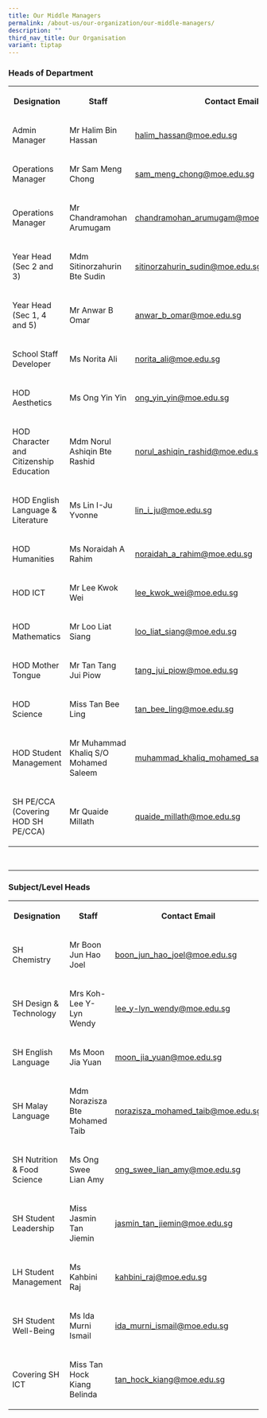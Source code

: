 ```yaml
---
title: Our Middle Managers
permalink: /about-us/our-organization/our-middle-managers/
description: ""
third_nav_title: Our Organisation
variant: tiptap
---
```

<h3>Heads of Department <br></h3><table><tbody><tr><th rowspan="1" colspan="1"><p>Designation</p></th><th rowspan="1" colspan="1"><p>Staff</p></th><th rowspan="1" colspan="1"><p>Contact Email</p></th></tr><tr><td rowspan="1" colspan="1"><p>Admin Manager</p></td><td rowspan="1" colspan="1"><p>Mr Halim Bin Hassan</p></td><td rowspan="1" colspan="1"><p><a href="mailto:halim_hassan@moe.edu.sg" rel="noopener noreferrer nofollow" target="_blank">halim_hassan@moe.edu.sg</a></p></td></tr><tr><td rowspan="1" colspan="1"><p>Operations Manager</p></td><td rowspan="1" colspan="1"><p>Mr Sam Meng Chong</p></td><td rowspan="1" colspan="1"><p><a href="mailto:sam_meng_chong@moe.edu.sg" rel="noopener noreferrer nofollow" target="_blank">sam_meng_chong@moe.edu.sg</a></p></td></tr><tr><td rowspan="1" colspan="1"><p>Operations Manager</p></td><td rowspan="1" colspan="1"><p>Mr Chandramohan Arumugam</p></td><td rowspan="1" colspan="1"><p><a href="mailto:chandramohan_arumugam@moe.edu.sg" rel="noopener noreferrer nofollow" target="_blank">chandramohan_arumugam@moe.edu.sg</a></p></td></tr><tr><td rowspan="1" colspan="1"><p>Year Head (Sec 2 and 3)</p></td><td rowspan="1" colspan="1"><p>Mdm Sitinorzahurin Bte Sudin</p></td><td rowspan="1" colspan="1"><p><a href="mailto:sitinorzahurin_sudin@moe.edu.sg" rel="noopener noreferrer nofollow" target="_blank">sitinorzahurin_sudin@moe.edu.sg</a></p></td></tr><tr><td rowspan="1" colspan="1"><p>Year Head (Sec 1, 4 and 5)</p></td><td rowspan="1" colspan="1"><p>Mr Anwar B Omar</p></td><td rowspan="1" colspan="1"><p><a href="mailto:anwar_b_omar@moe.edu.sg" rel="noopener noreferrer nofollow" target="_blank">anwar_b_omar@moe.edu.sg</a></p></td></tr><tr><td rowspan="1" colspan="1"><p>School Staff Developer</p></td><td rowspan="1" colspan="1"><p>Ms Norita Ali</p></td><td rowspan="1" colspan="1"><p><a href="mailto:norita_ali@moe.edu.sg" rel="noopener noreferrer nofollow" target="_blank">norita_ali@moe.edu.sg</a></p></td></tr><tr><td rowspan="1" colspan="1"><p>HOD Aesthetics</p></td><td rowspan="1" colspan="1"><p>Ms Ong Yin Yin</p></td><td rowspan="1" colspan="1"><p><a href="mailto:ong_yin_yin@moe.edu.sg" rel="noopener noreferrer nofollow" target="_blank">ong_yin_yin@moe.edu.sg</a></p></td></tr><tr><td rowspan="1" colspan="1"><p>HOD Character and Citizenship Education</p></td><td rowspan="1" colspan="1"><p>Mdm Norul Ashiqin Bte Rashid</p></td><td rowspan="1" colspan="1"><p><a href="mailto:norul_ashiqin_rashid@moe.edu.sg" rel="noopener noreferrer nofollow" target="_blank">norul_ashiqin_rashid@moe.edu.sg</a></p></td></tr><tr><td rowspan="1" colspan="1"><p>HOD English Language &amp; Literature</p></td><td rowspan="1" colspan="1"><p>Ms Lin I-Ju Yvonne</p></td><td rowspan="1" colspan="1"><p><a href="mailto:lin_i_ju@moe.edu.sg" rel="noopener noreferrer nofollow" target="_blank">lin_i_ju@moe.edu.sg</a></p></td></tr><tr><td rowspan="1" colspan="1"><p>HOD Humanities</p></td><td rowspan="1" colspan="1"><p>Ms Noraidah A Rahim</p></td><td rowspan="1" colspan="1"><p><a href="mailto:noraidah_a_rahim@moe.edu.sg" rel="noopener noreferrer nofollow" target="_blank">noraidah_a_rahim@moe.edu.sg</a></p></td></tr><tr><td rowspan="1" colspan="1"><p>HOD ICT</p></td><td rowspan="1" colspan="1"><p>Mr Lee Kwok Wei</p></td><td rowspan="1" colspan="1"><p><a href="mailto:lee_kwok_wei@moe.edu.sg" rel="noopener noreferrer nofollow" target="_blank">lee_kwok_wei@moe.edu.sg</a></p></td></tr><tr><td rowspan="1" colspan="1"><p>HOD Mathematics</p></td><td rowspan="1" colspan="1"><p>Mr Loo Liat Siang</p></td><td rowspan="1" colspan="1"><p><a href="mailto:loo_liat_siang@moe.edu.sg" rel="noopener noreferrer nofollow" target="_blank">loo_liat_siang@moe.edu.sg</a></p></td></tr><tr><td rowspan="1" colspan="1"><p>HOD Mother Tongue</p></td><td rowspan="1" colspan="1"><p>Mr Tan Tang Jui Piow</p></td><td rowspan="1" colspan="1"><p><a href="mailto:tang_jui_piow@moe.edu.sg" rel="noopener noreferrer nofollow" target="_blank">tang_jui_piow@moe.edu.sg</a></p></td></tr><tr><td rowspan="1" colspan="1"><p>HOD Science</p></td><td rowspan="1" colspan="1"><p>Miss Tan Bee Ling</p></td><td rowspan="1" colspan="1"><p><a href="mailto:tan_bee_ling@moe.edu.sg" rel="noopener noreferrer nofollow" target="_blank">tan_bee_ling@moe.edu.sg</a></p></td></tr><tr><td rowspan="1" colspan="1"><p>HOD Student Management</p></td><td rowspan="1" colspan="1"><p>Mr Muhammad Khaliq S/O Mohamed Saleem</p></td><td rowspan="1" colspan="1"><p><a href="mailto:muhammad_khaliq_mohamed_saleem@moe.edu.sg" rel="noopener noreferrer nofollow" target="_blank">muhammad_khaliq_mohamed_saleem@moe.edu.sg</a></p></td></tr><tr><td rowspan="1" colspan="1"><p>SH PE/CCA (Covering HOD SH PE/CCA)</p></td><td rowspan="1" colspan="1"><p>Mr Quaide Millath</p></td><td rowspan="1" colspan="1"><p><a href="mailto:quaide_millath@moe.edu.sg" rel="noopener noreferrer nofollow" target="_blank">quaide_millath@moe.edu.sg</a></p></td></tr></tbody></table><p><br></p><hr><h3>Subject/Level Heads <br></h3><table><tbody><tr><th rowspan="1" colspan="1"><p>Designation</p></th><th rowspan="1" colspan="1"><p>Staff</p></th><th rowspan="1" colspan="1"><p>Contact Email</p></th></tr><tr><td rowspan="1" colspan="1"><p>SH Chemistry</p></td><td rowspan="1" colspan="1"><p>Mr Boon Jun Hao Joel</p></td><td rowspan="1" colspan="1"><p><a href="mailto:boon_jun_hao_joel@moe.edu.sg" rel="noopener noreferrer nofollow" target="_blank">boon_jun_hao_joel@moe.edu.sg</a></p></td></tr><tr><td rowspan="1" colspan="1"><p>SH Design &amp; Technology</p></td><td rowspan="1" colspan="1"><p>Mrs Koh-Lee Y-Lyn Wendy</p></td><td rowspan="1" colspan="1"><p><a href="mailto:lee_y-lyn_wendy@moe.edu.sg" rel="noopener noreferrer nofollow" target="_blank">lee_y-lyn_wendy@moe.edu.sg</a></p></td></tr><tr><td rowspan="1" colspan="1"><p>SH English Language</p></td><td rowspan="1" colspan="1"><p>Ms Moon Jia Yuan</p></td><td rowspan="1" colspan="1"><p><a href="mailto:moon_jia_yuan@moe.edu.sg" rel="noopener noreferrer nofollow" target="_blank">moon_jia_yuan@moe.edu.sg</a></p></td></tr><tr><td rowspan="1" colspan="1"><p>SH Malay Language</p></td><td rowspan="1" colspan="1"><p>Mdm Norazisza Bte Mohamed Taib</p></td><td rowspan="1" colspan="1"><p><a href="mailto:norazisza_mohamed_taib@moe.edu.sg" rel="noopener noreferrer nofollow" target="_blank">norazisza_mohamed_taib@moe.edu.sg</a></p></td></tr><tr><td rowspan="1" colspan="1"><p>SH Nutrition &amp; Food Science</p></td><td rowspan="1" colspan="1"><p>Ms Ong Swee Lian Amy</p></td><td rowspan="1" colspan="1"><p><a href="mailto:ong_swee_lian_amy@moe.edu.sg" rel="noopener noreferrer nofollow" target="_blank">ong_swee_lian_amy@moe.edu.sg</a></p></td></tr><tr><td rowspan="1" colspan="1"><p>SH Student Leadership</p></td><td rowspan="1" colspan="1"><p>Miss Jasmin Tan Jiemin</p></td><td rowspan="1" colspan="1"><p><a href="mailto:jasmin_tan_jiemin@moe.edu.sg" rel="noopener noreferrer nofollow" target="_blank">jasmin_tan_jiemin@moe.edu.sg</a></p></td></tr><tr><td rowspan="1" colspan="1"><p>LH Student Management</p></td><td rowspan="1" colspan="1"><p>Ms Kahbini Raj</p></td><td rowspan="1" colspan="1"><p><a href="mailto:kahbini_raj@moe.edu.sg" rel="noopener noreferrer nofollow" target="_blank">kahbini_raj@moe.edu.sg</a></p></td></tr><tr><td rowspan="1" colspan="1"><p>SH Student Well-Being</p></td><td rowspan="1" colspan="1"><p>Ms Ida Murni Ismail</p></td><td rowspan="1" colspan="1"><p><a href="mailto:ida_murni_ismail@moe.edu.sg" rel="noopener noreferrer nofollow" target="_blank">ida_murni_ismail@moe.edu.sg</a></p></td></tr><tr><td rowspan="1" colspan="1"><p>Covering SH ICT</p></td><td rowspan="1" colspan="1"><p>Miss Tan Hock Kiang Belinda</p></td><td rowspan="1" colspan="1"><p><a href="mailto:tan_hock_kiang@moe.edu.sg" rel="noopener noreferrer nofollow" target="_blank">tan_hock_kiang@moe.edu.sg</a></p></td></tr></tbody></table><p></p>